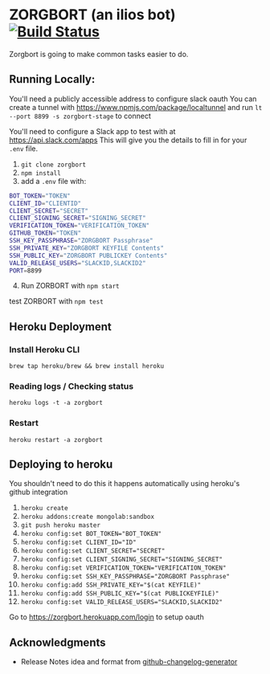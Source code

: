 # ZORGBORT (an ilios bot) [![Build Status](https://travis-ci.org/ucsf-ckm/zorgbort.svg?branch=master)](https://travis-ci.org/ucsf-ckm/zorgbort)

Zorgbort is going to make common tasks easier to do.

## Running Locally:

You'll need a publicly accessible address to configure slack oauth
You can create a tunnel with https://www.npmjs.com/package/localtunnel 
and run  `lt --port 8899 -s zorgbort-stage` to connect

You'll need to configure a Slack app to test with at https://api.slack.com/apps
This will give you the details to fill in for your `.env` file.

1. `git clone zorgbort`
2. `npm install`
3. add a `.env` file with:
```bash
BOT_TOKEN="TOKEN"
CLIENT_ID="CLIENTID"
CLIENT_SECRET="SECRET"
CLIENT_SIGNING_SECRET="SIGNING_SECRET"
VERIFICATION_TOKEN="VERIFICATION_TOKEN"
GITHUB_TOKEN="TOKEN"
SSH_KEY_PASSPHRASE="ZORGBORT Passphrase"
SSH_PRIVATE_KEY="ZORGBORT KEYFILE Contents"
SSH_PUBLIC_KEY="ZORGBORT PUBLICKEY Contents"
VALID_RELEASE_USERS="SLACKID,SLACKID2"
PORT=8899
```
4. Run ZORBORT with `npm start`


test ZORBORT with `npm test`


## Heroku Deployment

### Install Heroku CLI

`brew tap heroku/brew && brew install heroku`

### Reading logs / Checking status
`heroku logs -t -a zorgbort`

### Restart
`heroku restart -a zorgbort`

## Deploying to heroku 

You shouldn't need to do this it happens automatically using heroku's github integration

1. `heroku create`
2. `heroku addons:create mongolab:sandbox`
3. `git push heroku master`
4. `heroku config:set BOT_TOKEN="BOT_TOKEN"`
5. `heroku config:set CLIENT_ID="ID"`
6. `heroku config:set CLIENT_SECRET="SECRET"`
7. `heroku config:set CLIENT_SIGNING_SECRET="SIGNING_SECRET"`
8. `heroku config:set VERIFICATION_TOKEN="VERIFICATION_TOKEN"`
9. `heroku config:set SSH_KEY_PASSPHRASE="ZORGBORT Passphrase"`
10. `heroku config:add SSH_PRIVATE_KEY="$(cat KEYFILE)"`
11. `heroku config:add SSH_PUBLIC_KEY="$(cat PUBLICKEYFILE)"`
12. `heroku config:set VALID_RELEASE_USERS="SLACKID,SLACKID2"`


Go to https://zorgbort.herokuapp.com/login to setup oauth

## Acknowledgments

* Release Notes idea and format from [github-changelog-generator](https://github.com/skywinder/github-changelog-generator)
